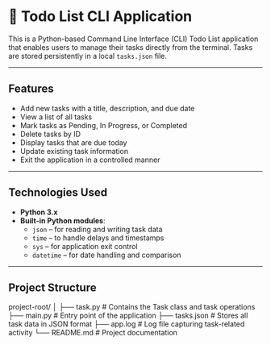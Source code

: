# 📝 Todo List CLI Application

This is a Python-based Command Line Interface (CLI) Todo List application that enables users to manage their tasks directly from the terminal. Tasks are stored persistently in a local `tasks.json` file.

---

## Features

- Add new tasks with a title, description, and due date
- View a list of all tasks
- Mark tasks as Pending, In Progress, or Completed
- Delete tasks by ID
- Display tasks that are due today
- Update existing task information
- Exit the application in a controlled manner

---

## Technologies Used

- **Python 3.x**
- **Built-in Python modules**:
  - `json` – for reading and writing task data
  - `time` – to handle delays and timestamps
  - `sys` – for application exit control
  - `datetime` – for date handling and comparison

---

## Project Structure

project-root/
│
├── task.py # Contains the Task class and task operations
├── main.py # Entry point of the application
├── tasks.json # Stores all task data in JSON format
├── app.log # Log file capturing task-related activity
└── README.md # Project documentation

